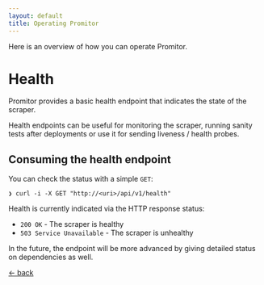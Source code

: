 ```yaml
---
layout: default
title: Operating Promitor
---
```


Here is an overview of how you can operate Promitor. 

# Health
Promitor provides a basic health endpoint that indicates the state of the scraper.

Health endpoints can be useful for monitoring the scraper, running sanity tests after deployments or use it for sending liveness / health probes.

## Consuming the health endpoint
You can check the status with a simple `GET`:
```
❯ curl -i -X GET "http://<uri>/api/v1/health"
```

Health is currently indicated via the HTTP response status:
- `200 OK` - The scraper is healthy
- `503 Service Unavailable` - The scraper is unhealthy

In the future, the endpoint will be more advanced by giving detailed status on dependencies as well.

[&larr; back](/)
